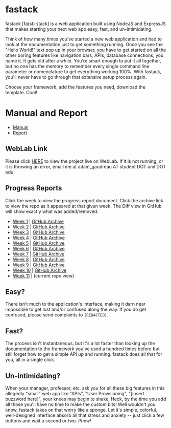 # fastack
fastack [fa(st) stack] is a web application built using NodeJS and ExpressJS that makes
starting your next web app easy, fast, and un-intimidating. 

Think of how many times you've started a new web application and had to look at the 
documentation just to get something running. Once you see the "Hello World!" text pop
up in your browser, you have to get started on all the other boring features like
navigation bars, APIs, database connections, you name it. It gets old after a while.
You're smart enough to put it all together, but no one has the memory to remember
every single command line parameter or nomenclature to get everything working 100%.
With fastack, you'll never have to go through that extensive setup process again.

Choose your framework, add the features you need, download the template. Cool!

# Manual and Report
* [Manual](https://github.com/argaudreau/fastack/tree/master/docs/manual.txt)
* [Report](https://github.com/argaudreau/fastack/tree/master/docs/reports.txt)

## WebLab Link
Please click [HERE](http://weblab.cs.uml.edu:3003) to view the project live on WebLab. If it is
not running, or it is throwing an error, email me at adam_gaudreau AT student DOT uml DOT edu.

## Progress Reports
Click the week to view the progress report document. Click the archive link to view the repo as it
appeared at that given week. The Diff view in GitHub will show exactly what was added/removed.
* [Week 1](https://github.com/argaudreau/fastack/tree/master/docs/progress_reports/week1.txt) | [GitHub Archive](https://github.com/argaudreau/fastack/tree/ac6e6830ffc3881a10805021891f5814860d6a23)
* [Week 2](https://github.com/argaudreau/fastack/tree/master/docs/progress_reports/week2.txt) | [GitHub Archive](https://github.com/argaudreau/fastack/tree/08fc7fce809c760e34ef127fba47bbbd14b956e5)
* [Week 3](https://github.com/argaudreau/fastack/tree/master/docs/progress_reports/week3.txt) | [GitHub Archive](https://github.com/argaudreau/fastack/tree/b78235a3843fa1a1883a60ae935ed33e232247bd)
* [Week 4](https://github.com/argaudreau/fastack/tree/master/docs/progress_reports/week4.txt) | [GitHub Archive](https://github.com/argaudreau/fastack/tree/71b22ed56422c3e6c6f6ad9071933acb3f09f300)
* [Week 5](https://github.com/argaudreau/fastack/tree/master/docs/progress_reports/week5.txt) | [GitHub Archive](https://github.com/argaudreau/fastack/tree/6beb176e7b7814191c71e22753465d2fc7dd704a)
* [Week 6](https://github.com/argaudreau/fastack/tree/master/docs/progress_reports/week6.txt) | [GitHub Archive](https://github.com/argaudreau/fastack/tree/a0709c7799fd3a2d1fece1a1739df60b826087de)
* [Week 7](https://github.com/argaudreau/fastack/tree/master/docs/progress_reports/week7.txt) | [GitHub Archive](https://github.com/argaudreau/fastack/tree/b09845cfe0058f64216654e4be4515a84c75c53f)
* [Week 8](https://github.com/argaudreau/fastack/tree/master/docs/progress_reports/week8.txt) | [GitHub Archive](https://github.com/argaudreau/fastack/tree/9fd2dafbcc977c35828ff0413277edb028fb0886)
* [Week 9](https://github.com/argaudreau/fastack/tree/master/docs/progress_reports/week9.txt) | [GitHub Archive](https://github.com/argaudreau/fastack/tree/e47d88760955fbfadfafd7592707f4ad20dc0262)
* [Week 10](https://github.com/argaudreau/fastack/tree/master/docs/progress_reports/week10.txt) | [GitHub Archive](https://github.com/argaudreau/fastack/tree/dc7b4ec67be8c4a6c301cf155eb9df168a034d02)
* [Week 11](https://github.com/argaudreau/fastack/tree/master/docs/progress_reports/week11.txt) | (current repo view)

## Easy?
There isn't much to the application's interface, making it darn near impossible to 
get lost and/or confused along the way. If you do get confused, please send complaints
to `[REDACTED]`.

## Fast?
The process isn't instantaneous, but it's a lot faster than looking up the documentation
to the framework you've used a hundred times before but still forget how to get a simple
API up and running. fastack does all that for you, all in a single click.

## Un-intimidating?
When your manager, professor, etc. ask you for all these big features in this allegedly
"small" web app like "APIs", "User Provisioning", "[insert buzzword here]", your
knees may begin to shake. Heck, by the time you add all those you'll have no time to
make the custom bits! Well wouldn't you know, fastack takes on that worry like a sponge.
Let it's simple, colorful, well-designed interface absorb all that stress and anxiety -- 
just click a few buttons and wait a second or two. *Phew!*
